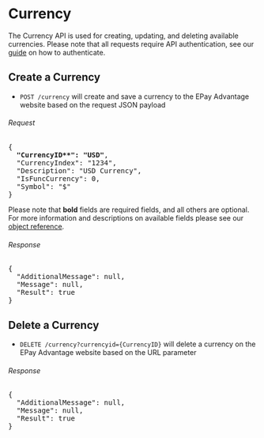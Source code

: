 Currency
============

The Currency API is used for creating, updating, and deleting available currencies. Please note that all requests require API authentication, see our [guide](Token.md) on how to authenticate.

Create a Currency
--------------------

* `POST /currency` will create and save a currency to the EPay Advantage website based on the request JSON payload

###### Request
<pre>
{
  <b>"CurrencyID**": "USD"</b>,
  "CurrencyIndex": "1234",
  "Description": "USD Currency",
  "IsFuncCurrency": 0,
  "Symbol": "$"
}
</pre>

Please note that **bold** fields are required fields, and all others are optional. For more information and descriptions on available fields please see our [object reference](../Objects/Currency.md).

###### Response
<pre>
{
  "AdditionalMessage": null,
  "Message": null,
  "Result": true
}
</pre>

Delete a Currency
--------------------

* `DELETE /currency?currencyid={CurrencyID}` will delete a currency on the EPay Advantage website based on the URL parameter

###### Response
<pre>
{
  "AdditionalMessage": null,
  "Message": null,
  "Result": true
}
</pre>
